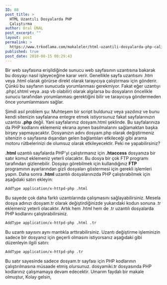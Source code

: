 ```yaml
---
ID: 88
post_title: >
  HTML Uzantılı Dosyalarda PHP
  Çalıştırma
author: Oral ÜNAL
post_excerpt: ""
layout: post
permalink: >
  https://www.trkodlama.com/makaleler/html-uzantili-dosyalarda-php-calistirma-88.html
published: true
post_date: 2010-08-15 08:29:43
---
```

Bir web sayfasına erişildiğinde sunucu web sayfasının uzantısına bakarak bu dosyayı nasıl işleyeceğine karar verir. Genellikle sayfa uzantısını .htm veya .html olarak görürse direkt olarak tarayıcıya çalıştırması için gönderir. Çünkü bu sayfanın sunucuda yorumlanması gerekmiyor. Fakat eğer uzantıyı .php(.shtml veya .asp vb olabilir) olarak algılarsa bu dosyaların öncelikle sunucu tarafından yorumlanması gerektiğini bilir ve tarayıcıya göndermeden önce yorumlanmasını sağlar.

Şimdi asıl problem şu: Muhteşem bir script buldunuz veya yazdınız ve bunu kendi sitenizin sayfalarına entegre etmek istiyorsunuz fakat sayfalarınızın uzantısı <strong>.php</strong> değil. Yani sayfalarınız dosyam.html şeklinde. Bu sayfalarınıza da PHP kodlarını eklemeniz ekrana aynen basılmalarını sağlamaktan başka birşey yapmayacaktır. Dosyanızın adını dosyam.php olarak değiştirmeniz sitenizin o sayfasına dışarıdan gelen bağlantıları etkileceği gibi arama motoru rütbelerinizi de olumsuz olarak etkileyecektir. Peki ne yapabilirsiniz?

<strong>.html</strong> uzantılı sayfalarda PHP'yi çalıştırmanız için <strong>.htaccess</strong> dosyanıza bir satır komut eklemeniz yeterli olacaktır. Bu dosya bir çok FTP programı tarafından gizlenebilir. Dosyayı görebilmek için kullandığınız <strong>FTP</strong> programının ayarlarından gizli dosyaları göstermesi için gerekli işlemleri yapın. Daha sonra <strong>.html</strong> uzantılı dosyalarınızda PHP çalıştırabilmek için aşağıdaki satırı ekleyin:
<pre class="line-numbers"><code class="language-apacheconf">AddType application/x-httpd-php .html</code></pre>
Bu sayede çok daha farklı uzantılarında çalışmasını sağlayabilirsiniz. Mesela dosya adınızı dosyam.tr olarak değiştirdiğinizde yukarıdaki kodun sonuna .tr eklemeniz yeterli olacaktır. Artık hem .html hem de .tr uzantılı dosyalarda PHP kodlarını çalıştırabilirsiniz.
<pre class="line-numbers"><code class="language-apacheconf">AddType application/x-httpd-php .html .tr</code></pre>
Bu uzantı sayısını aynı mantıkla arttırabilirsiniz.
Uzantı değiştirme işleminizin sadece bir dosyanız için geçerli olmasını istiyorsanız aşağıdaki gibi düzenleyin ilgili satırı:
<pre class="line-numbers"><code class="language-apacheconf">AddType application/x-httpd-php .tr</code></pre>
Bu satır sayesinde sadece dosyam.tr sayfası için PHP kodlarının çalıştırılmasına müsaade etmiş olursunuz. dosyamiki.tr dosyasında PHP kodlarınız çalışmamaya devam edecektir. Umarım faydalı bir makale olmuştur, Kolay gelsin,